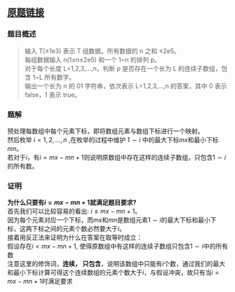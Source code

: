 ## [原题链接](https://codeforces.com/problemset/problem/1265/B)

### 题目概述 <br>
>输入 T(≤1e3) 表示 T 组数据。所有数据的 n 之和 ≤2e5。<br>
>每组数据输入 n(1≤n≤2e5) 和一个 1~n 的排列 p。<br>
>对于每个长度 L=1,2,3,...,n，判断 p 是否存在一个长为 L 的连续子数组，包含 1~L 所有数字。<br>
>输出一个长为 n 的 01 字符串，依次表示 L=1,2,3,...,n 的答案，其中 0 表示 false，1 表示 true。

### 题解 <br>
预处理每数组中每个元素下标，即将数组元素与数组下标进行一个映射。<br>
然后枚举 $i = 1, 2, \ldots, n$ ,在枚举的过程中维护 $1 \sim i$ 中的最大下标$mx$和最小下标$mn$。 <br>
若对于$i$，有$i = mx - mn + 1$则说明原数组中存在这样的连续子数组，只包含$1 \sim i$的所有数。<br>
### 证明<br>
**为什么只要有$i = mx - mn + 1$就满足题目要求?** <br>
首先我们可以比较容易的看出: $i \le mx - mn + 1$。<br>
因为每个元素对应一个下标，而$mx$和$mn$是数组元素$1 \sim i$的最大下标和最小下标，这两下标之间的元素个数必然要大于$i$。<br>
接着用反正法来证明为什么在答案在取等时成立：<br>
假设存在$i \lt mx - mn + 1$, 使得原数组中有这样的连续子数组只包含$1 \sim i$中的所有数<br>
注意这里的修饰词，**连续， 只包含**，说明该数组中只能有$i$个数，通过我们的最大和最小下标计算可得这个连续数组的元素个数大于$i$，与假设冲突，故只有当$i = mx - mn + 1$时满足要求